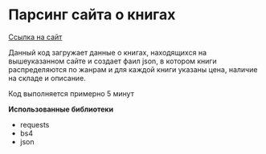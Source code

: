 # Парсинг сайта о книгах

[Ссылка на сайт](https://books.toscrape.com/index.html)

Данный код загружает данные о книгах, находящихся на вышеуказанном сайте и создает фаил json, в котором книги распределяются по жанрам и для каждой книги указаны цена, наличие на складе и описание.

Код выполняется примерно 5 минут

**Использованные библиотеки**
- requests
- bs4
- json
  
